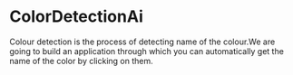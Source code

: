 # ColorDetectionAi
Colour detection is the process of detecting name of the colour.We are going to build an application through which you can automatically get the name of the color by clicking on them. 

